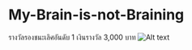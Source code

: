 # My-Brain-is-not-Braining
รางวัลรองชนะเลิศอันดับ 1 เงินรางวัล 3,000 บาท
![Alt text](Datathon-CMU.jpg)


